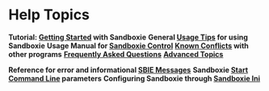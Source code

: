 # Help Topics

**Tutorial: [Getting Started](GettingStarted.md) with Sandboxie**
**General [Usage Tips](UsageTips.md) for using Sandboxie**
**Usage Manual for [Sandboxie Control](SandboxieControl.md)**
**[Known Conflicts](SandboxieKnownConflicts.md) with other programs**
**[Frequently Asked Questions](FrequentlyAskedQuestions.md)**
**[Advanced Topics](AdvancedTopics.md)**

**Reference for error and informational [SBIE Messages](SBIEMessages.md)**
**Sandboxie [Start Command Line](StartCommandLine.md) parameters**
**Configuring Sandboxie through [Sandboxie Ini](SandboxieIni.md)**
